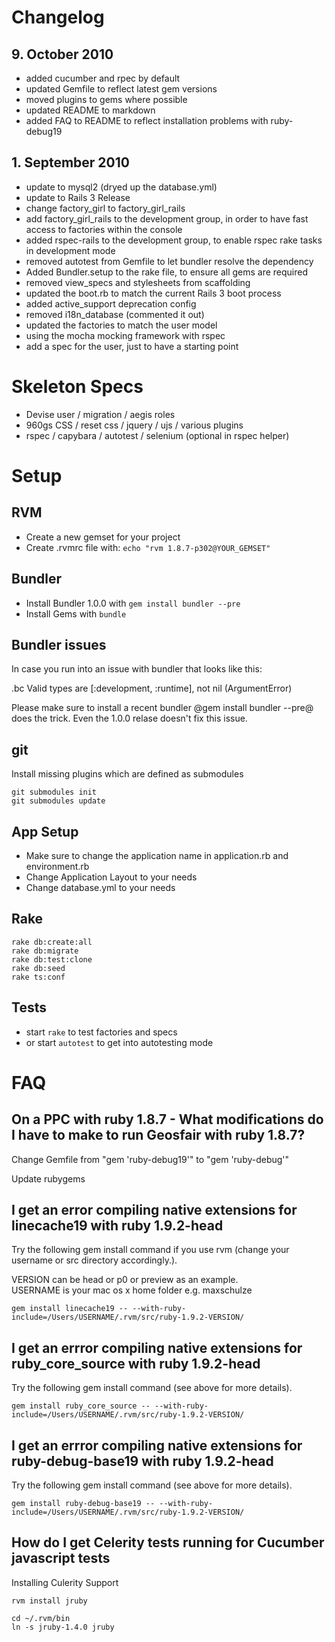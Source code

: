 Changelog
=========

## 9. October 2010

* added cucumber and rpec by default
* updated Gemfile to reflect latest gem versions
* moved plugins to gems where possible
* updated README to markdown
* added FAQ to README to reflect installation problems with ruby-debug19

## 1. September 2010

* update to mysql2 (dryed up the database.yml)
* update to Rails 3 Release
* change factory_girl to factory_girl_rails
* add factory_girl_rails to the development group, in order to have fast access to factories within the console
* added rspec-rails to the development group, to enable rspec rake tasks in development mode
* removed autotest from Gemfile to let bundler resolve the dependency
* Added Bundler.setup to the rake file, to ensure all gems are required
* removed view_specs and stylesheets from scaffolding
* updated the boot.rb to match the current Rails 3 boot process
* added active_support deprecation config
* removed i18n_database (commented it out)
* updated the factories to match the user model
* using the mocha mocking framework with rspec
* add a spec for the user, just to have a starting point

Skeleton Specs
==============

* Devise user / migration / aegis roles
* 960gs CSS / reset css / jquery / ujs / various plugins
* rspec / capybara / autotest / selenium (optional in rspec helper)

Setup
=====

## RVM

* Create a new gemset for your project
* Create .rvmrc file with: `echo "rvm 1.8.7-p302@YOUR_GEMSET"`

## Bundler

* Install Bundler 1.0.0 with `gem install bundler --pre`
* Install Gems with `bundle`

## Bundler issues

In case you run into an issue with bundler that looks like this:

.bc Valid types are [:development, :runtime], not nil (ArgumentError)

Please make sure to install a recent bundler @gem install bundler --pre@ does the trick. Even the 1.0.0 relase doesn't fix this issue.

## git

Install missing plugins which are defined as submodules

    git submodules init
    git submodules update

## App Setup

* Make sure to change the application name in application.rb and environment.rb
* Change Application Layout to your needs
* Change database.yml to your needs

## Rake

    rake db:create:all
    rake db:migrate
    rake db:test:clone
    rake db:seed
    rake ts:conf

## Tests

* start `rake` to test factories and specs
* or start `autotest` to get into autotesting mode

FAQ
===

## On a PPC with ruby 1.8.7 - What modifications do I have to make to run Geosfair with ruby 1.8.7?

  Change Gemfile from "gem 'ruby-debug19'" to "gem 'ruby-debug'"

  Update rubygems

## I get an error compiling native extensions for linecache19 with ruby 1.9.2-head

Try the following gem install command if you use rvm (change your username or src directory accordingly.).

VERSION can be head or p0 or preview as an example. <br/>
USERNAME is your mac os x home folder e.g. maxschulze

    gem install linecache19 -- --with-ruby-include=/Users/USERNAME/.rvm/src/ruby-1.9.2-VERSION/

## I get an errror compiling native extensions for ruby_core_source with ruby 1.9.2-head

Try the following gem install command (see above for more details).

    gem install ruby_core_source -- --with-ruby-include=/Users/USERNAME/.rvm/src/ruby-1.9.2-VERSION/

## I get an errror compiling native extensions for ruby-debug-base19 with ruby 1.9.2-head

Try the following gem install command (see above for more details).

    gem install ruby-debug-base19 -- --with-ruby-include=/Users/USERNAME/.rvm/src/ruby-1.9.2-VERSION/

## How do I get Celerity tests running for Cucumber javascript tests

Installing Culerity Support

    rvm install jruby

    cd ~/.rvm/bin
    ln -s jruby-1.4.0 jruby
